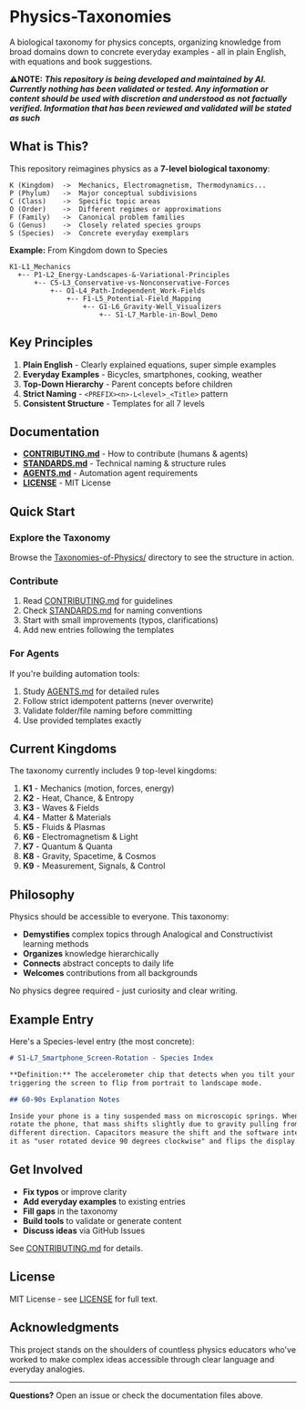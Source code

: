 # Physics-Taxonomies

A biological taxonomy for physics concepts, organizing knowledge from broad domains down to concrete everyday examples - all in plain English, with equations and book suggestions.

⚠️**NOTE:**
***This repository is being developed and maintained by AI. Currently nothing has been validated or tested. Any information or content should be used with discretion and understood as not factually verified. Information that has been reviewed and validated will be stated as such***

## What is This?

This repository reimagines physics as a **7-level biological taxonomy**:

```
K (Kingdom)  ->  Mechanics, Electromagnetism, Thermodynamics...
P (Phylum)   ->  Major conceptual subdivisions
C (Class)    ->  Specific topic areas  
O (Order)    ->  Different regimes or approximations
F (Family)   ->  Canonical problem families
G (Genus)    ->  Closely related species groups
S (Species)  ->  Concrete everyday exemplars
```

**Example:** From Kingdom down to Species
```
K1-L1_Mechanics
  +-- P1-L2_Energy-Landscapes-&-Variational-Principles
      +-- C5-L3_Conservative-vs-Nonconservative-Forces
          +-- O1-L4_Path-Independent_Work-Fields
              +-- F1-L5_Potential-Field_Mapping
                  +-- G1-L6_Gravity-Well_Visualizers
                      +-- S1-L7_Marble-in-Bowl_Demo
```

## Key Principles

1. **Plain English** - Clearly explained equations, super simple examples
2. **Everyday Examples** - Bicycles, smartphones, cooking, weather
3. **Top-Down Hierarchy** - Parent concepts before children
4. **Strict Naming** - `<PREFIX><n>-L<level>_<Title>` pattern
5. **Consistent Structure** - Templates for all 7 levels

## Documentation

- **[CONTRIBUTING.md](CONTRIBUTING.md)** - How to contribute (humans & agents)
- **[STANDARDS.md](STANDARDS.md)** - Technical naming & structure rules
- **[AGENTS.md](AGENTS.md)** - Automation agent requirements
- **[LICENSE](LICENSE)** - MIT License

## Quick Start

### Explore the Taxonomy

Browse the [Taxonomies-of-Physics/](Taxonomies-of-Physics/) directory to see the structure in action.

### Contribute

1. Read [CONTRIBUTING.md](CONTRIBUTING.md) for guidelines
2. Check [STANDARDS.md](STANDARDS.md) for naming conventions  
3. Start with small improvements (typos, clarifications)
4. Add new entries following the templates

### For Agents

If you're building automation tools:
1. Study [AGENTS.md](AGENTS.md) for detailed rules
2. Follow strict idempotent patterns (never overwrite)
3. Validate folder/file naming before committing
4. Use provided templates exactly

## Current Kingdoms

The taxonomy currently includes 9 top-level kingdoms:

1. **K1** - Mechanics (motion, forces, energy)
2. **K2** - Heat, Chance, & Entropy
3. **K3** - Waves & Fields
4. **K4** - Matter & Materials
5. **K5** - Fluids & Plasmas
6. **K6** - Electromagnetism & Light
7. **K7** - Quantum & Quanta
8. **K8** - Gravity, Spacetime, & Cosmos
9. **K9** - Measurement, Signals, & Control

## Philosophy

Physics should be accessible to everyone. This taxonomy:

- **Demystifies** complex topics through Analogical and Constructivist learning methods
- **Organizes** knowledge hierarchically  
- **Connects** abstract concepts to daily life
- **Welcomes** contributions from all backgrounds

No physics degree required - just curiosity and clear writing.

## Example Entry

Here's a Species-level entry (the most concrete):

```markdown
# S1-L7_Smartphone_Screen-Rotation - Species Index

**Definition:** The accelerometer chip that detects when you tilt your phone, 
triggering the screen to flip from portrait to landscape mode.

## 60-90s Explanation Notes

Inside your phone is a tiny suspended mass on microscopic springs. When you 
rotate the phone, that mass shifts slightly due to gravity pulling from a 
different direction. Capacitors measure the shift and the software interprets 
it as "user rotated device 90 degrees clockwise" and flips the display.
```

## Get Involved

- **Fix typos** or improve clarity
- **Add everyday examples** to existing entries
- **Fill gaps** in the taxonomy
- **Build tools** to validate or generate content
- **Discuss ideas** via GitHub Issues

See [CONTRIBUTING.md](CONTRIBUTING.md) for details.

## License

MIT License - see [LICENSE](LICENSE) for full text.

## Acknowledgments

This project stands on the shoulders of countless physics educators who've worked to make complex ideas accessible through clear language and everyday analogies.

---

**Questions?** Open an issue or check the documentation files above.
